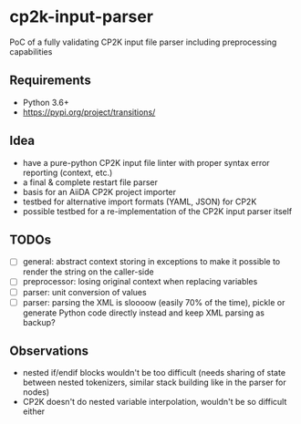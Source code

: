 # cp2k-input-parser

PoC of a fully validating CP2K input file parser including preprocessing capabilities

## Requirements

* Python 3.6+
* https://pypi.org/project/transitions/

## Idea

* have a pure-python CP2K input file linter with proper syntax error reporting (context, etc.)
* a final & complete restart file parser
* basis for an AiiDA CP2K project importer
* testbed for alternative import formats (YAML, JSON) for CP2K
* possible testbed for a re-implementation of the CP2K input parser itself

## TODOs

* [ ] general: abstract context storing in exceptions to make it possible to render the string on the caller-side
* [ ] preprocessor: losing original context when replacing variables
* [ ] parser: unit conversion of values
* [ ] parser: parsing the XML is sloooow (easily 70% of the time), pickle or generate Python code directly instead and keep XML parsing as backup?

## Observations

* nested if/endif blocks wouldn't be too difficult (needs sharing of state between nested tokenizers, similar stack building like in the parser for nodes)
* CP2K doesn't do nested variable interpolation, wouldn't be so difficult either
